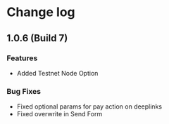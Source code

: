 # Change log

## 1.0.6 (Build 7)

### Features
- Added Testnet Node Option

### Bug Fixes

- Fixed optional params for pay action on deeplinks
- Fixed overwrite in Send Form
